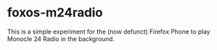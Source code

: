 # foxos-m24radio

This is a simple experiment for the (now defunct) Firefox Phone to play Monocle 24 Radio in the background. 
